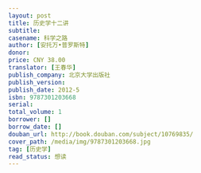 ```yaml
---
layout: post
title: 历史学十二讲
subtitle: 
casename: 科学之路
author: [安托万•普罗斯特]
donor: 
price: CNY 38.00
translator: [王春华]
publish_company: 北京大学出版社
publish_version: 
publish_date: 2012-5
isbn: 9787301203668
serial: 
total_volume: 1
borrower: []
borrow_date: []
douban_url: http://book.douban.com/subject/10769835/
cover_path: /media/img/9787301203668.jpg
tag: [历史学]
read_status: 想读
---
```


